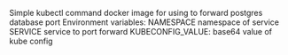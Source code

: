 Simple kubectl command docker image for using to forward postgres database port
Environment variables:
NAMESPACE namespace of service
SERVICE service to port forward
KUBECONFIG_VALUE: base64 value of kube config
